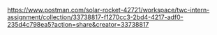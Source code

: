https://www.postman.com/solar-rocket-42721/workspace/twc-intern-assignment/collection/33738817-f1270cc3-2bd4-4217-adf0-235d4c798ea5?action=share&creator=33738817